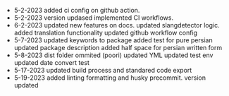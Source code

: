 - 5-2-2023
  added ci config on github action.
- 5-2-2023
  version updased
  implemented CI workflows.
- 6-2-2023
  updated new features on docs.
  updated slangdetector logic.
  added translation functionality
  updated github workflow config
- 5-7-2023
  updated keywords to package
  added test for pure persian
  updated package description
  added half space for persian written form
- 5-8-2023
  dist folder ommited (poori)
  updated YML
  updated test env
  updated date convert test
- 5-17-2023
  updated build process and standared code export
- 5-19-2023
  added linting formatting and husky precommit.
  version updated
